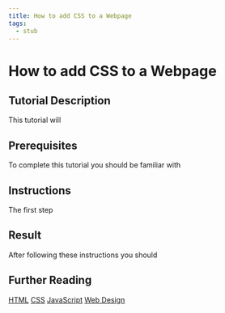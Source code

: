 ```yaml
---
title: How to add CSS to a Webpage
tags:
  - stub
---
```


# How to add CSS to a Webpage

## Tutorial Description

This tutorial will

## Prerequisites

To complete this tutorial you should be familiar with

## Instructions

The first step

## Result

After following these instructions you should

## Further Reading

[HTML](./html.md) [CSS](./css.md) [JavaScript](./javascript.md) [Web Design](./web-design.md)
